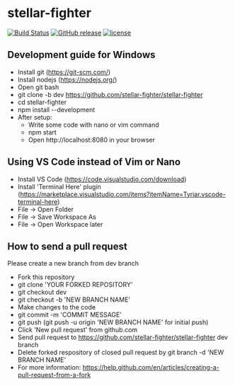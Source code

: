 # stellar-fighter
[![Build Status](https://travis-ci.org/stellar-fighter/stellar-fighter.svg?branch=master)](https://travis-ci.org/stellar-fighter/stellar-fighter)
[![GitHub release](http://img.shields.io/github/release/stellar-fighter/stellar-fighter.svg)](https://github.com/stellar-fighter/stellar-fighter/releases)
[![license](http://img.shields.io/github/license/stellar-fighter/stellar-fighter.svg)](https://raw.githubusercontent.com/stellar-fighter/stellar-fighter/master/LICENSE)

## Development guide for Windows
- Install git (https://git-scm.com/)
- Install nodejs (https://nodejs.org/)
- Open git bash
- git clone -b dev https://github.com/stellar-fighter/stellar-fighter
- cd stellar-fighter
- npm install --development
- After setup:
   - Write some code with nano or vim command
   - npm start
   - Open http://localhost:8080 in your browser
   
## Using VS Code instead of Vim or Nano
- Install VS Code (https://code.visualstudio.com/download)
- Install 'Terminal Here' plugin (https://marketplace.visualstudio.com/items?itemName=Tyriar.vscode-terminal-here)
- File -> Open Folder
- File -> Save Workspace As
- File -> Open Workspace later

## How to send a pull request
Please create a new branch from dev branch
- Fork this repository
- git clone 'YOUR FORKED REPOSITORY'
- git checkout dev
- git checkout -b 'NEW BRANCH NAME'
- Make changes to the code
- git commit -m 'COMMIT MESSAGE'
- git push (git push -u origin 'NEW BRANCH NAME' for initial push)
- Click 'New pull request' from github.com
- Send pull request to https://github.com/stellar-fighter/stellar-fighter dev branch
- Delete forked respository of closed pull request by
  git branch -d 'NEW BRANCH NAME'
- For more information: https://help.github.com/en/articles/creating-a-pull-request-from-a-fork


